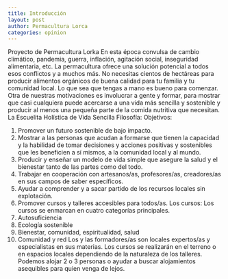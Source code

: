 ```yaml
---
title: Introducción
layout: post
author: Permacultura Lorca
categories: opinion
---
```


Proyecto de Permacultura Lorka
En esta época convulsa de cambio climático, pandemia, guerra, inflación, agitación
social, inseguridad alimentaria, etc. La permacultura ofrece una solución potencial a
todos esos conflictos y a muchos más. No necesitas cientos de hectáreas para producir
alimentos orgánicos de buena calidad para tu familia y tu comunidad local. Lo que sea
que tengas a mano es bueno para comenzar.
Otra de nuestras motivaciones es involucrar a gente y formar, para mostrar que casi
cualquiera puede acercarse a una vida más sencilla y sostenible y producir al menos
una pequeña parte de la comida nutritiva que necesitan.
La Escuelita Holística de Vida Sencilla
Filosofía:
Objetivos:
1. Promover un futuro sostenible de bajo impacto.
2. Mostrar a las personas que acudan a formarse que tienen la capacidad y la
habilidad de tomar decisiones y acciones positivas y sostenibles que les
beneficien a sí mismos, a la comunidad local y al mundo.
3. Producir y enseñar un modelo de vida simple que asegure la salud y el
bienestar tanto de las partes como del todo.
4. Trabajar en cooperación con artesanos/as, profesores/as, creadores/as en sus
campos de saber específicos.
5. Ayudar a comprender y a sacar partido de los recursos locales sin explotación.
6. Promover cursos y talleres accesibles para todos/as.
Los cursos:
Los cursos se enmarcan en cuatro categorías principales.
1. Autosuficiencia
2. Ecología sostenible
3. Bienestar, comunidad, espiritualidad, salud
4. Comunidad y red
Los y las formadores/as son locales expertos/as y especialistas en sus materias.
Los cursos se realizarán en el terreno o en espacios locales dependiendo de la
naturaleza de los talleres.
Podemos alojar 2 o 3 personas o ayudar a buscar alojamientos asequibles para quien
venga de lejos.
